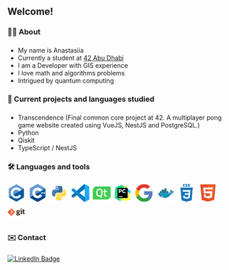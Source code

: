 <div align="center">

</div>
<h2> Welcome!
<h3> 🕵️‍♀️ About </a>

###
- My name is Anastasiia
- Currently a student at <a href="https://42abudhabi.ae" target="_blank">42 Abu Dhabi</a>
- I am a Developer with GIS experience
- I love math and algorithms problems
- Intrigued by quantum computing

<h3> 📒 Current projects and languages studied

###
- Transcendence (Final common core project at 42. A multiplayer pong game website created using VueJS, NestJS and PostgreSQL.)
- Python
- Qiskit
- TypeScript / NestJS

<h3> 🛠 Languages and tools

###

<div>
  <img src="https://github.com/devicons/devicon/blob/master/icons/c/c-original.svg" title="C" alt="C" width="40" height="40"/>&nbsp;
  <img src="https://github.com/devicons/devicon/blob/master/icons/cplusplus/cplusplus-original.svg" title="CPP" alt="CPP" width="40" height="40"/>&nbsp;
   <img src="https://github.com/devicons/devicon/blob/master/icons/python/python-original.svg" title="Python" alt="Python" width="40" height="40"/>&nbsp;
   <img src="https://github.com/devicons/devicon/blob/master/icons/vscode/vscode-original.svg" title="vscode"  alt="vscode" width="40" height="40"/>&nbsp;
   <img src="https://github.com/devicons/devicon/blob/master/icons/qt/qt-original.svg" title="vscode"  alt="vscode" width="40" height="40"/>&nbsp;
   <img src="https://github.com/devicons/devicon/blob/master/icons/pycharm/pycharm-original.svg" title="vscode"  alt="vscode" width="40" height="40"/>&nbsp;
   <img src="https://github.com/devicons/devicon/blob/master/icons/google/google-original.svg" title="google"  alt="google" width="40" height="40"/>&nbsp;
   <img src="https://github.com/devicons/devicon/blob/master/icons/docker/docker-original.svg" title="docker"  alt="docker" width="40" height="40"/>&nbsp;
  <img src="https://github.com/devicons/devicon/blob/master/icons/css3/css3-plain-wordmark.svg"  title="CSS3" alt="CSS" width="40" height="40"/>&nbsp;
  <img src="https://github.com/devicons/devicon/blob/master/icons/html5/html5-original.svg" title="HTML5" alt="HTML" width="40" height="40"/>&nbsp;
  <img src="https://github.com/devicons/devicon/blob/master/icons/git/git-original-wordmark.svg" title="Git" **alt="Git" width="40" height="40"/>
</div>


###
<h3> ✉️ Contact 

###
<div id="badges">
  <a href="https://www.linkedin.com/in/anastasiia-nifantova/">
  <img src=https://img.shields.io/badge/LinkedIn-blue?logo=linkedin&logoColor=white&style=for-the-badge alt="LinkedIn Badge"/>
  </a>
</div>

<img src="https://komarev.com/ghpvc/?username=Anastasiia-Ni&style=flat-square&color=blue" alt=""/>

